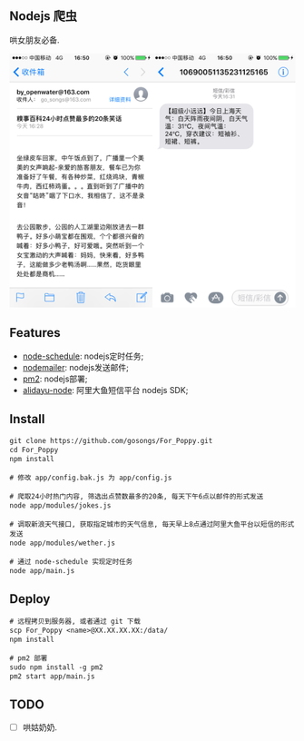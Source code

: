 ## Nodejs 爬虫
哄女朋友必备.

<img src="./images/joke.png" style="width: 50%; display:inline-block;"/><img src="./images/wether.png" style="width: 50%; display:inline-block;"/>

## Features
+ [node-schedule](https://github.com/node-schedule/node-schedule): nodejs定时任务;
+ [nodemailer](https://github.com/nodemailer/nodemailer): nodejs发送邮件;
+ [pm2](http://pm2.keymetrics.io/): nodejs部署;
+ [alidayu-node](https://github.com/xiaoshan5733/alidayu-node): 阿里大鱼短信平台 nodejs SDK;

## Install
```shell
git clone https://github.com/gosongs/For_Poppy.git
cd For_Poppy
npm install

# 修改 app/config.bak.js 为 app/config.js

# 爬取24小时热门内容, 筛选出点赞数最多的20条, 每天下午6点以邮件的形式发送
node app/modules/jokes.js

# 调取新浪天气接口, 获取指定城市的天气信息, 每天早上8点通过阿里大鱼平台以短信的形式发送
node app/modules/wether.js

# 通过 node-schedule 实现定时任务
node app/main.js
```

## Deploy
```shell
# 远程拷贝到服务器, 或者通过 git 下载
scp For_Poppy <name>@XX.XX.XX.XX:/data/
npm install

# pm2 部署
sudo npm install -g pm2
pm2 start app/main.js
```

## TODO
- [ ] 哄姑奶奶.